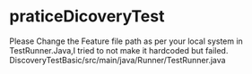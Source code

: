 # praticeDicoveryTest
Please Change the Feature file path as per your local system in TestRunner.Java,I tried to not make it hardcoded but failed.
DiscoveryTestBasic/src/main/java/Runner/TestRunner.java
